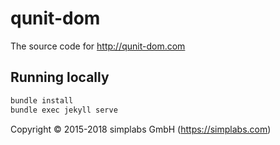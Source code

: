 # qunit-dom

The source code for http://qunit-dom.com

## Running locally

```bash
bundle install
bundle exec jekyll serve
```

Copyright &copy; 2015-2018 simplabs GmbH (https://simplabs.com)
